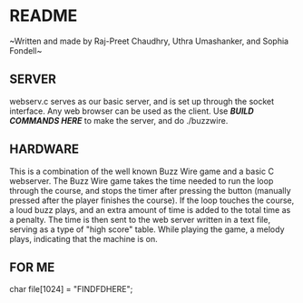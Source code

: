 # README
~Written and made by Raj-Preet Chaudhry, Uthra Umashanker, and Sophia Fondell~

## SERVER
webserv.c serves as our basic server, and is set up through the socket interface. Any web browser can be used as the client. Use ***BUILD COMMANDS HERE*** to make the server, and do ./buzzwire.

## HARDWARE
This is a combination of the well known Buzz Wire game and a basic C webserver. The Buzz Wire game takes the time needed to run the loop through the course, and stops the timer after pressing the button (manually pressed after the player finishes the course). If the loop touches the course, a loud buzz plays, and an extra amount of time is added to the total time as a penalty. The time is then sent to the web server written in a text file, serving as a type of "high score" table. While playing the game, a melody plays, indicating that the machine is on.

## FOR ME
char file[1024] = "FINDFDHERE";
